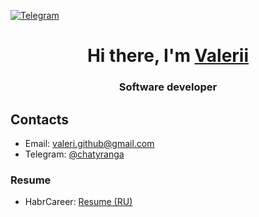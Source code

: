 [![Telegram](https://img.shields.io/badge/Telegram-2CA5E0?logo=telegram&logoColor=white)](https://t.me/chatyranga)

<!---
[![linkedin](https://img.shields.io/badge/LinkedIn-0077B5?logo=linkedin&logoColor=white)](https://www.linkedin.com/in/valerii-nizhegorodskii-350370119/)
--->


<h1 align="center">Hi there, I'm <a href="https://t.me/chatyranga" target="_blank">Valerii</a>

<h3 align="center">Software developer</h3>

<!---
- 👋 Hi, I’m @ValeriiGithub
- 👀 I’m interested in ...
- 🌱 I’m currently learning ...
- 💞️ I’m looking to collaborate on ...
- 📫 How to reach me ...
--->
<!---
ValeriiGithub/ValeriiGithub is a ✨ special ✨ repository because its `README.md` (this file) appears on your GitHub profile.
You can click the Preview link to take a look at your changes.
--->

<!---
## About

* Creative Python & Go developer with extensive experience in creating web applications, programs and scripts for automation of production processes;
* I am dedicated to my work and strive to create high-quality software to meet the needs of the organization and users;
* I have been developing for many years and have excellent teamwork skills and the ability to solve complex problems;
* I am interested in news and thoughts from the IT sphere: I watch videos on YouTube channels of Timofey Hiryanov, Sergey Nemchinsky, Dmitry Avdeenko, channels "selfedu", "Ityborod", etc.;
* I continue to learn Python on my own from books by authors such as: 
Mark Lutz, Eric Mathis, Antonio Mele, Tony Gaddis, Aditya Bhargava, Robin Martin, Al Sweygart, etc.;
* In my spare time, I develop a project to analyze the results of medical research to help people monitor the dynamics of health throughout their lives;
* I am engaged in cycling, I like to play chess, I read fiction and self-development books;
* I am fond of Arduino;
* I'm learning to play the accordion.
--->


<!---
## I’m currently working on
  * Youtube [channel](https://www.youtube.com/channel/UCYspuehThql30psLWg3c-fA/?sub_confirmation=1) about Python [![YouTube Channel Subscribers](https://img.shields.io/youtube/channel/subscribers/UCYspuehThql30psLWg3c-fA)](https://www.youtube.com/channel/UCYspuehThql30psLWg3c-fA/?sub_confirmation=1) 
  * And [channel](https://www.youtube.com/channel/UCYLIThkSR1JmUoxLXtc-S9w/?sub_confirmation=1) about lifestyle, remote work and hobbies [![YouTube Channel Subscribers](https://img.shields.io/youtube/channel/subscribers/UCYLIThkSR1JmUoxLXtc-S9w)](https://www.youtube.com/channel/UCYLIThkSR1JmUoxLXtc-S9w/?sub_confirmation=1) 
  * Content creating  for my [LinkedIn account](https://www.linkedin.com/feed/hashtag/?keywords=kaziamov)
  * Creating a graphic design for my [Instagram account](https://instagram.com/kaziamov_) about Python
  * And writing code (my last week stats):

<!--START_SECTION:waka-->

<!--

```txt
Python           18 hrs 5 mins   ██████████████████████░░░   88.19 %
Text             1 hr 23 mins    █▓░░░░░░░░░░░░░░░░░░░░░░░   06.75 %
HTML             27 mins         ▓░░░░░░░░░░░░░░░░░░░░░░░░   02.23 %
Other            11 mins         ▒░░░░░░░░░░░░░░░░░░░░░░░░   00.97 %
JSON             10 mins         ▒░░░░░░░░░░░░░░░░░░░░░░░░   00.87 %
```

<!--END_SECTION:waka-->



<!--
## What I'm planning to do

## I’m currently learning ...

## 👯 I’m looking to collaborate on ...
## 🤔 I’m looking for help with ...
## 💬 Ask me about graphic design, marketing or psychology
## 📫 How to reach me: ...
## 😄 Pronouns: ...
## ⚡ Fun fact: ...
-->


## Contacts

* Email: [valeri.github@gmail.com](mailto:valeri.github@gmail.com)
* Telegram: [@chatyranga](https://t.me/chatyranga)
<!---
* LinkedIn: [in/kaziamov](https://www.linkedin.com/in/kaziamov)
--->

### Resume
* HabrCareer: [Resume (RU)](https://career.habr.com/habrik_aureus)

<!---
* LinkedIn: [Resume (EN)](https://www.linkedin.com/in/kaziamov)
--->
<!---
## Resume
[Download Resume](https://github.com/DEBAGanov/DEBAGanov/raw/main/ResumeBaganov.pdf)
![Resume](https://github.com/DEBAGanov/DEBAGanov/raw/main/ResumeGit.jpeg)
--->


<!---
[![LeetCode Stats](https://leetcode.card.workers.dev/kaziamov?theme=dark&font=source_code_pro&extension=null)](https://leetcode.com/kaziamov/)
[![CodeWars](https://www.codewars.com/users/kaziamov/badges/large)](https://www.codewars.com/r/N0so6Q)
--->
<!---
<details>
<summary>📃 LeetCode&CodeWars</summary>

</details>
--->

<!---
## LeetCode&CodeWars

[![Valerii LeetCode Stats](https://leetcode-stats-six.vercel.app/?username=ValeriiGithub&theme=dark)](https://github.com/ValeriiGithub/leetcode-stats)
--->

<!---
[![Valerii LeetCode Stats](https://leetcode.card.workers.dev/ValeriiGithub?theme=dark&font=source_code_pro&extension=null)](https://leetcode.com/ValeriiGithub/)
--->

<!---
[![CodeWars](https://www.codewars.com/users/ValeriiGithub/badges/large)](https://www.codewars.com/r/N0so6Q)
--->

<!---
![Codewars](https://github.r2v.ch/codewars?user=ValeriiGithub)
--->


<!---

## Skills
--->

<!---
<img align="right" src="" />
-->

<!---
<img align="right" src="https://img.shields.io/badge/GIT-E44C30?logo=git&logoColor=white" />
<img align="right" src="https://img.shields.io/badge/BASH-4EAA25?logo=gnu-bash&logoColor=white" />
<img align="right" src="https://img.shields.io/badge/Python-FFD43B?logo=python&logoColor=blue" />

**Programming Languages**


<img align="right" src="https://img.shields.io/badge/sqlite-%2307405e.svg?logo=sqlite&logoColor=white" />
<img align="right" src="https://img.shields.io/badge/PostgreSQL-316192?logo=postgresql&logoColor=white" />

**Database**

<img align="right" src="https://img.shields.io/badge/Linux-FCC624?logo=linux&logoColor=black" />
<img align="right" src="https://img.shields.io/badge/Ubuntu-E95420?logo=ubuntu&logoColor=white" />
<img align="right" src="https://img.shields.io/badge/Windows-0078D6?logo=windows&logoColor=white" />

**Operating Systems**


<img align="right" src="https://img.shields.io/badge/LaTeX-47A141?logo=LaTeX&logoColor=white" />
<img align="right" src="https://img.shields.io/badge/sublime_text-%23575757.svg?logo=sublime-text&logoColor=important" />
<img align="right" src="https://img.shields.io/badge/VSCode-0078D4?logo=visual%20studio%20code&logoColor=white" />
<img align="right" src="https://img.shields.io/badge/PyCharm-000000.svg?logo=PyCharm&logoColor=white" />
<img align="right" src="https://img.shields.io/badge/IntelliJ_IDEA-000000.svg?logo=intellij-idea&logoColor=white" />

**IDE**

<img align="right" src="https://img.shields.io/badge/SQL_Alchemy-003545?logo=aqlalchemy&logoColor=white" />
<img align="right" src="https://img.shields.io/badge/FastAPI-005571?logo=fastapi&logoColor=white" />
<img align="right" src="https://img.shields.io/badge/Django-092E20?logo=django&logoColor=white" />
<img align="right" src="https://img.shields.io/badge/Docker-2CA5E0?logo=docker&logoColor=white" />

**Frameworks & Library**


<img align="right" src="https://img.shields.io/badge/English-B1-blue?logo=data:image/svg%2bxml;base64,PHN2ZyB4bWxucz0iaHR0cDovL3d3dy53My5vcmcvMjAwMC9zdmciIGlkPSJmbGFnLWljb24tY3NzLWdiLWVuZyIgdmlld0JveD0iMCAwIDY0MCA0ODAiPgogIDxwYXRoIGZpbGw9IiNmZmYiIGQ9Ik0wIDBoNjQwdjQ4MEgweiIvPgogIDxwYXRoIGZpbGw9IiNjZTExMjQiIGQ9Ik0yODEuNiAwaDc2Ljh2NDgwaC03Ni44eiIvPgogIDxwYXRoIGZpbGw9IiNjZTExMjQiIGQ9Ik0wIDIwMS42aDY0MHY3Ni44SDB6Ii8+Cjwvc3ZnPgo=" />
<img align="right" src="https://img.shields.io/badge/Russian-mother tongue-green?logo=data:image/svg%2bxml;base64," />


**Languages**

<img align="right" src="https://img.shields.io/badge/pandas-%23150458.svg?logo=pandas&logoColor=white" />


**ML/DL**

![](https://komarev.com/ghpvc/?username=ValeriiGithub)

--->
